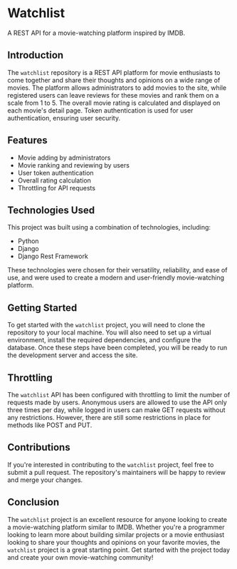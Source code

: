 # Watchlist

A REST API for a movie-watching platform inspired by IMDB.

## Introduction
The `watchlist` repository is a REST API platform for movie enthusiasts to come together and share their thoughts and opinions on a wide range of movies. The platform allows administrators to add movies to the site, while registered users can leave reviews for these movies and rank them on a scale from 1 to 5. The overall movie rating is calculated and displayed on each movie's detail page. Token authentication is used for user authentication, ensuring user security.

## Features
- Movie adding by administrators
- Movie ranking and reviewing by users
- User token authentication
- Overall rating calculation
- Throttling for API requests

## Technologies Used
This project was built using a combination of technologies, including:
- Python
- Django
- Django Rest Framework

These technologies were chosen for their versatility, reliability, and ease of use, and were used to create a modern and user-friendly movie-watching platform.

## Getting Started
To get started with the `watchlist` project, you will need to clone the repository to your local machine. You will also need to set up a virtual environment, install the required dependencies, and configure the database. Once these steps have been completed, you will be ready to run the development server and access the site.

## Throttling
The `watchlist` API has been configured with throttling to limit the number of requests made by users. Anonymous users are allowed to use the API only three times per day, while logged in users can make GET requests without any restrictions. However, there are still some restrictions in place for methods like POST and PUT.

## Contributions
If you're interested in contributing to the `watchlist` project, feel free to submit a pull request. The repository's maintainers will be happy to review and merge your changes.

## Conclusion
The `watchlist` project is an excellent resource for anyone looking to create a movie-watching platform similar to IMDB. Whether you're a programmer looking to learn more about building similar projects or a movie enthusiast looking to share your thoughts and opinions on your favorite movies, the `watchlist` project is a great starting point. Get started with the project today and create your own movie-watching community!
